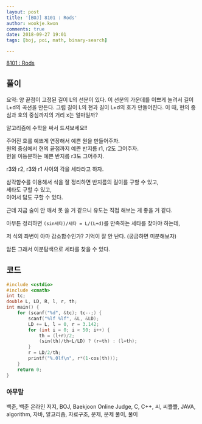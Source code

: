 ```yaml
---
layout: post
title: '[BOJ] 8101 : Rods'
author: wookje.kwon
comments: true
date: 2018-09-27 19:01
tags: [boj, poi, math, binary-search]

---
```


[8101 : Rods](https://www.acmicpc.net/problem/8101)  

## 풀이

요약: 양 끝점이 고정된 길이 L의 선분이 있다. 이 선분의 가운데를 이쁘게 늘려서 길이 L+d의 곡선을 만든다. 그럼 길이 L의 현과 길이 L+d의 호가 만들어진다. 이 때, 현의 중심과 호의 중심까지의 거리 x는 얼마일까?

알고리즘에 수학을 싸서 드셔보세요!!

주어진 호를 예쁘게 연장해서 예쁜 원을 만들어주자.  
원의 중심에서 현의 끝점까지 예쁜 반지름 r1, r2도 그어주자.  
현을 이등분하는 예쁜 반지름 r3도 그어주자.  

r3와 r2, r3와 r1 사이의 각을 세타라고 하자.

삼각함수를 이용해서 식을 잘 정리하면 반지름의 길이를 구할 수 있고,  
세타도 구할 수 있고,  
이어서 답도 구할 수 있다.

근데 지금 술이 안 깨서 못 쓸 거 같으니 유도는 직접 해보는 게 좋을 거 같다.

아무튼 정리하면 `(sin세타)/세타 = L/(L+d)`를 만족하는 세타를 찾아야 하는데,

저 식의 좌변이 아마 감소함수인가? 기억이 잘 안 난다. (궁금하면 미분해보자)

암튼 그래서 이분탐색으로 세타를 찾을 수 있다.

## 코드

```cpp
#include <cstdio>
#include <cmath>
int tc;
double L, LD, R, l, r, th;
int main() {
    for (scanf("%d", &tc); tc--;) {
        scanf("%lf %lf", &L, &LD);
        LD += L, l = 0, r = 3.142;
        for (int i = 0; i < 50; i++) {
            th = (l+r)/2;
            (sin(th)/th<L/LD) ? (r=th) : (l=th);
        }
        r = LD/2/th;
        printf("%.0lf\n", r*(1-cos(th)));
    }
    return 0;
}
```  

### 아무말  
백준, 백준 온라인 저지, BOJ, Baekjoon Online Judge, C, C++, 씨, 씨쁠쁠, JAVA, algorithm, 자바, 알고리즘, 자료구조, 문제, 문제 풀이, 풀이
